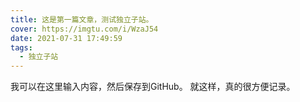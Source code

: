 ```yaml
---
title: 这是第一篇文章，测试独立子站。
cover: https://imgtu.com/i/WzaJ54
date: 2021-07-31 17:49:59
tags:
  - 独立子站
---
```

我可以在这里输入内容，然后保存到GitHub。
就这样，真的很方便记录。
